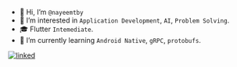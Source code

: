 - 👋 Hi, I’m `@nayeemtby`
- 👀 I’m interested in `Application Development`, `AI`, `Problem Solving`.
- 🎓 Flutter `Intemediate`.
- 🌱 I’m currently learning `Android Native`, `gRPC`, `protobufs`.


[![linked](https://user-images.githubusercontent.com/29401466/87295135-935d0f00-c526-11ea-8f5a-208be1bd116d.png)](https://www.linkedin.com/in/nayeemtby/)
<!--- - 📫 How to reach me ... --->
<!--- - 💞️ I’m looking to collaborate on ... --->

<!---
nayeemtby/nayeemtby is a ✨ special ✨ repository because its `README.md` (this file) appears on your GitHub profile.
You can click the Preview link to take a look at your changes.
--->
